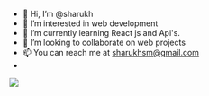 - 👋 Hi, I’m @sharukh
- 👀 I’m interested in web development
- 🌱 I’m currently learning React js and Api's. 
- 💞️ I’m looking to collaborate on web projects
- 📫 You can reach me at sharukhsm@gmail.com
- <br />
![](https://komarev.com/ghpvc/?username=sharukhsm)

<!---
sharukhsm/sharukhsm is a ✨ special ✨ repository because its `README.md` (this file) appears on your GitHub profile.
You can click the Preview link to take a look at your changes.
--->
